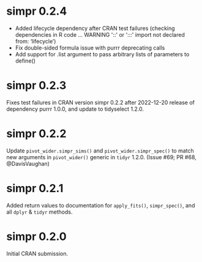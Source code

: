 # simpr 0.2.4
- Added lifecycle dependency after CRAN test failures (checking dependencies in R code ... WARNING '::' or ':::' import not declared from: ‘lifecycle’)
- Fix double-sided formula issue with purrr deprecating calls
- Add support for .list argument to pass arbitrary lists of parameters to define()

# simpr 0.2.3
Fixes test failures in CRAN version simpr 0.2.2 after 2022-12-20 release of dependency purrr 1.0.0, and update to tidyselect 1.2.0.

# simpr 0.2.2
Update `pivot_wider.simpr_sims()` and `pivot_wider.simpr_spec()` to match new arguments in `pivot_wider()` generic in `tidyr` 1.2.0. (Issue #69; PR #68, @DavisVaughan)

# simpr 0.2.1
Added return values to documentation for `apply_fits()`, `simpr_spec()`, and all `dplyr` & `tidyr` methods.

# simpr 0.2.0
Initial CRAN submission.
